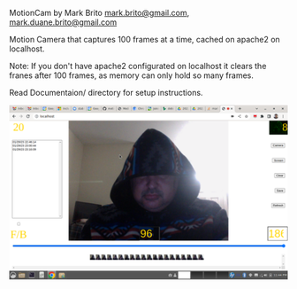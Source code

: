 MotionCam by Mark Brito mark.brito@gmail.com, mark.duane.brito@gmail.com

Motion Camera that captures 100 frames at a time, cached on apache2 on localhost.

Note: If you don't have apache2 configurated on localhost it clears the franes after 100 frames, as memory can only hold so many frames.

Read Documentaion/ directory for setup instructions.

![Screenshot](screenshot.png)

